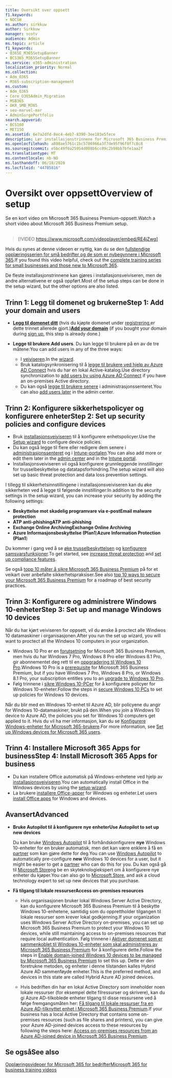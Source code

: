 ```yaml
---
title: Oversikt over oppsett
f1.keywords:
- NOCSH
ms.author: sirkkuw
author: Sirkkuw
manager: scotv
audience: Admin
ms.topic: article
f1_keywords:
- O365E_M365SetupBanner
- BCS365_M365SetupBanner
ms.service: o365-administration
localization_priority: Normal
ms.collection:
- Adm_O365
- M365-subscription-management
ms.custom:
- Adm_O365
- Core_O365Admin_Migration
- MSB365
- OKR_SMB_M365
- seo-marvel-mar
- AdminSurgePortfolio
search.appverid:
- BCS160
- MET150
ms.assetid: 6e7a2dfd-8ec4-4eb7-8390-3ee103e5fece
description: Lær installasjonstrinnene for Microsoft 365 Business Premium, fra å abonnere, til å legge til et domene og brukere, til å konfigurere sikkerhetspolicyer og mer.
ms.openlocfilehash: a808ae5761c1bc5706966a3f7de95f96f8f7c8c8
ms.sourcegitcommit: e5bc49f0a25954d008b6cc09c2b98bb7bfe1aa2f
ms.translationtype: MT
ms.contentlocale: nb-NO
ms.lasthandoff: 06/18/2020
ms.locfileid: "44785816"
---
```

# <a name="overview-of-setup"></a><span data-ttu-id="2134e-103">Oversikt over oppsett</span><span class="sxs-lookup"><span data-stu-id="2134e-103">Overview of setup</span></span>

<span data-ttu-id="2134e-104">Se en kort video om Microsoft 365 Business Premium-oppsett.</span><span class="sxs-lookup"><span data-stu-id="2134e-104">Watch a short video about Microsoft 365 Business Premium setup.</span></span><br><br>

> [!VIDEO https://www.microsoft.com/videoplayer/embed/RE4jZwg] 

<span data-ttu-id="2134e-105">Hvis du synes at denne videoen er nyttig, kan du se den [fullstendige opplæringsserien for små bedrifter og de som er nybegynnere i Microsoft 365](https://support.microsoft.com/office/6ab4bbcd-79cf-4000-a0bd-d42ce4d12816).</span><span class="sxs-lookup"><span data-stu-id="2134e-105">If you found this video helpful, check out the [complete training series for small businesses and those new to Microsoft 365](https://support.microsoft.com/office/6ab4bbcd-79cf-4000-a0bd-d42ce4d12816).</span></span>

<span data-ttu-id="2134e-106">De fleste installasjonstrinnene kan gjøres i installasjonsveiviseren, men de andre alternativene er også oppført.</span><span class="sxs-lookup"><span data-stu-id="2134e-106">Most of the setup steps can be done in the setup wizard, but the other options are also listed.</span></span>

## <a name="step-1-add-your-domain-and-users"></a><span data-ttu-id="2134e-107">Trinn 1: Legg til domenet og brukerne</span><span class="sxs-lookup"><span data-stu-id="2134e-107">Step 1: Add your domain and users</span></span>

   - <span data-ttu-id="2134e-108">**[Legg til domenet ditt](set-up.md#add-your-domain-to-personalize-sign-in)** (hvis du kjøpte domenet under [registrering,](sign-up.md)er dette trinnet allerede gjort.)</span><span class="sxs-lookup"><span data-stu-id="2134e-108">**[Add your domain](set-up.md#add-your-domain-to-personalize-sign-in)** (if you bought your domain during [sign up](sign-up.md), this step is already done.)</span></span>

   - <span data-ttu-id="2134e-109">**Legge til brukere**.</span><span class="sxs-lookup"><span data-stu-id="2134e-109">**Add users**.</span></span> <span data-ttu-id="2134e-110">Du kan legge til brukere på en av de tre måtene:</span><span class="sxs-lookup"><span data-stu-id="2134e-110">You can add users in any of the three ways:</span></span>
        - <span data-ttu-id="2134e-111">I [veiviseren](set-up.md#add-users-in-the-wizard).</span><span class="sxs-lookup"><span data-stu-id="2134e-111">In the [wizard](set-up.md#add-users-in-the-wizard).</span></span>
        - <span data-ttu-id="2134e-112">Bruk katalogsynkronisering til å [legge til brukere ved hjelp av Azure AD Connect](https://docs.microsoft.com/office365/enterprise/set-up-directory-synchronization) hvis du har en lokal Active-katalog.</span><span class="sxs-lookup"><span data-stu-id="2134e-112">Use directory synchronization to [add users by using Azure AD Connect](https://docs.microsoft.com/office365/enterprise/set-up-directory-synchronization) if you have an on-premises Active directory.</span></span>
        - <span data-ttu-id="2134e-113">Du kan også [legge til brukere senere](add-users-m365b.md) i administrasjonssenteret.</span><span class="sxs-lookup"><span data-stu-id="2134e-113">You can also [add users later](add-users-m365b.md) in the admin center.</span></span>
## <a name="step-2-set-up-security-policies-and-configure-devices"></a><span data-ttu-id="2134e-114">Trinn 2: Konfigurere sikkerhetspolicyer og konfigurere enheter</span><span class="sxs-lookup"><span data-stu-id="2134e-114">Step 2: Set up security policies and configure devices</span></span> 

  - <span data-ttu-id="2134e-115">Bruk [installasjonsveiviseren](set-up.md#protect-your-organization) til å konfigurere enhetspolicyer.</span><span class="sxs-lookup"><span data-stu-id="2134e-115">Use the [Setup wizard](set-up.md#protect-your-organization) to configure device policies.</span></span> 
  - <span data-ttu-id="2134e-116">Du kan også legge til flere eller redigere dem senere i [administrasjonssenteret](view-policies-and-devices.md) og i [Intune-portalen](https://docs.microsoft.com/intune/tutorial-walkthrough-intune-portal).</span><span class="sxs-lookup"><span data-stu-id="2134e-116">You can also add more or edit them later in the [admin center](view-policies-and-devices.md) and in the [Intune portal](https://docs.microsoft.com/intune/tutorial-walkthrough-intune-portal).</span></span>
  - <span data-ttu-id="2134e-117">Installasjonsveiviseren vil også konfigurere grunnleggende innstillinger for trusselbeskyttelse og datatapsforhindring.</span><span class="sxs-lookup"><span data-stu-id="2134e-117">The setup wizard will also set up basic threat protection and data loss prevention settings.</span></span>
  
  <span data-ttu-id="2134e-118">I tillegg til sikkerhetsinnstillingene i installasjonsveiviseren kan du øke sikkerheten ved å legge til følgende innstillinger:</span><span class="sxs-lookup"><span data-stu-id="2134e-118">In addition to the security settings in the setup wizard, you can increase your security by adding the following settings:</span></span>

- <span data-ttu-id="2134e-119">**Beskyttelse mot skadelig programvare via e-post**</span><span class="sxs-lookup"><span data-stu-id="2134e-119">**Email malware protection**</span></span>
- <span data-ttu-id="2134e-120">**ATP anti-phishing**</span><span class="sxs-lookup"><span data-stu-id="2134e-120">**ATP anti-phishing**</span></span>
- <span data-ttu-id="2134e-121">**Exchange Online Archiving**</span><span class="sxs-lookup"><span data-stu-id="2134e-121">**Exchange Online Archiving**</span></span>
- <span data-ttu-id="2134e-122">**Azure Informasjonsbeskyttelse (Plan1**)</span><span class="sxs-lookup"><span data-stu-id="2134e-122">**Azure Information Protection (Plan1**)</span></span>

<span data-ttu-id="2134e-123">Du kommer i gang ved å se [øke trusselbeskyttelsen](increase-threat-protection.md) og [konfigurere samsvarsfunksjoner](set-up-compliance.md).</span><span class="sxs-lookup"><span data-stu-id="2134e-123">To get started, see [increase threat protection](increase-threat-protection.md) and [set up compliance features](set-up-compliance.md).</span></span>

<span data-ttu-id="2134e-124">Se også [topp 10 måter å sikre Microsoft 365 Business Premium](https://docs.microsoft.com/office365/admin/security-and-compliance/secure-your-business-data) på for et veikart over anbefalte sikkerhetspraksiser.</span><span class="sxs-lookup"><span data-stu-id="2134e-124">See also [top 10 ways to secure your Microsoft 365 Business Premium](https://docs.microsoft.com/office365/admin/security-and-compliance/secure-your-business-data) for a roadmap of best security practices.</span></span>

## <a name="step-3-set-up-and-manage-windows-10-devices"></a><span data-ttu-id="2134e-125">Trinn 3: Konfigurere og administrere Windows 10-enheter</span><span class="sxs-lookup"><span data-stu-id="2134e-125">Step 3: Set up and manage Windows 10 devices</span></span>

<span data-ttu-id="2134e-126">Når du har kjørt veiviseren for oppsett, vil du ønske å proctect alle Windwos 10 datamaskiner i organisasjonen.</span><span class="sxs-lookup"><span data-stu-id="2134e-126">After you run the set up wizard, you will want to proctect all the Windwos 10 computers in your organization.</span></span>
  
- <span data-ttu-id="2134e-127">Windows 10 Pro er en [forutsetning](pre-requisites-for-data-protection.md) for Microsoft 365 Business Premium, men hvis du har Windows 7 Pro, Windows 8 Pro eller Windows 8.1 Pro, gir abonnementet deg rett til en [oppgradering til Windows 10 Pro](https://docs.microsoft.com/microsoft-365/business/upgrade-to-windows-pro-creators-update).</span><span class="sxs-lookup"><span data-stu-id="2134e-127">Windows 10 Pro is a [prerequisite](pre-requisites-for-data-protection.md) for Microsoft 365 Business Premium, but if you have Windows 7 Pro, Windows 8 Pro, or Windows 8.1 Pro, your subscription entitles you to an [upgrade to  Windows 10 Pro](https://docs.microsoft.com/microsoft-365/business/upgrade-to-windows-pro-creators-update).</span></span>
- <span data-ttu-id="2134e-128">Følg trinnene i [sikre Windows 10-PCer](secure-win-10-pcs.md) for å konfigurere policyer for Windows 10-enheter.</span><span class="sxs-lookup"><span data-stu-id="2134e-128">Follow the steps in [secure Windows 10 PCs](secure-win-10-pcs.md) to set up policies for Windows 10 devices.</span></span>

<span data-ttu-id="2134e-129">Når du blir med en Windows 10-enhet til Azure AD, blir policyene du angir for Windows 10-datamaskiner, brukt på den.</span><span class="sxs-lookup"><span data-stu-id="2134e-129">When you join a Windows 10 device to Azure AD, the policies you set for Windows 10 computers get applied to it.</span></span> <span data-ttu-id="2134e-130">Hvis du vil ha mer informasjon, kan du se [Konfigurere Windows-enheter for Microsoft 365-brukere](set-up-windows-devices.md).</span><span class="sxs-lookup"><span data-stu-id="2134e-130">For more information, see [Set up Windows devices for Microsoft 365 users](set-up-windows-devices.md).</span></span>

## <a name="step-4-install-microsoft-365-apps-for-business"></a><span data-ttu-id="2134e-131">Trinn 4: Installere Microsoft 365 Apps for business</span><span class="sxs-lookup"><span data-stu-id="2134e-131">Step 4: Install Microsoft 365 Apps for business</span></span>
- <span data-ttu-id="2134e-132">Du kan installere Office automatisk på Windows-enhetene ved hjelp av [installasjonsveiviseren](set-up.md#deploy-office-365-client-apps).</span><span class="sxs-lookup"><span data-stu-id="2134e-132">You can automatically install Office in the Windows devices by using the [setup wizard](set-up.md#deploy-office-365-client-apps).</span></span>
- <span data-ttu-id="2134e-133">La brukere [installere Office-apper](https://docs.microsoft.com/office365/admin/setup/install-applications) for Windows og enheter.</span><span class="sxs-lookup"><span data-stu-id="2134e-133">Let users [install Office apps](https://docs.microsoft.com/office365/admin/setup/install-applications) for Windows and devices.</span></span>
     
## <a name="advanced"></a><span data-ttu-id="2134e-134">Avansert</span><span class="sxs-lookup"><span data-stu-id="2134e-134">Advanced</span></span>
- <span data-ttu-id="2134e-135">**Bruke Autopilot til å konfigurere nye enheter**</span><span class="sxs-lookup"><span data-stu-id="2134e-135">**Use Autopilot to set up new devices**</span></span>
            
     <span data-ttu-id="2134e-136">Du kan bruke [Windows Autopilot](add-autopilot-devices-and-profile.md) til å forhåndskonfigurere **nye** Windows 10-enheter for en bruker automatisk, men det kan være enklere å få en [partner](https://www.microsoft.com/solution-providers/search) som kan gjøre dette for deg.</span><span class="sxs-lookup"><span data-stu-id="2134e-136">You can use [Windows Autopilot](add-autopilot-devices-and-profile.md) to automatically pre-configure **new** Windows 10 devices for a user, but it might be easier to get a [partner](https://www.microsoft.com/solution-providers/search) who can do this for you.</span></span> <span data-ttu-id="2134e-137">Du kan også gå til [Microsoft Store](https://go.microsoft.com/fwlink/?linkid=874598)og be en skyteknologiekspert om å konfigurere nye enheter du kjøper.</span><span class="sxs-lookup"><span data-stu-id="2134e-137">You can also go to [Microsoft Store](https://go.microsoft.com/fwlink/?linkid=874598), and ask a cloud technology expert to set up new devices that you purchase.</span></span>

- <span data-ttu-id="2134e-138">**Få tilgang til lokale ressurser**</span><span class="sxs-lookup"><span data-stu-id="2134e-138">**Access on-premises resources**</span></span>

     - <span data-ttu-id="2134e-139">Hvis organisasjonen bruker lokal Windows Server Active Directory, kan du konfigurere Microsoft 365 Business Premium til å beskytte Windows 10-enhetene, samtidig som du opprettholder tilgangen til lokale ressurser som krever lokal godkjenning.</span><span class="sxs-lookup"><span data-stu-id="2134e-139">If your organization uses Windows Server Active Directory on-premises, you can set up Microsoft 365 Business Premium to protect your Windows 10 devices, while still maintaining access to on-premises resources that require local authentication.</span></span> <span data-ttu-id="2134e-140">Følg trinnene i [Aktiver domenet som er sammenkoblet til Windows 10-enheter som skal administreres av Microsoft 365 Business Premium](manage-windows-devices.md) for å konfigurere dette.</span><span class="sxs-lookup"><span data-stu-id="2134e-140">Follow the steps in [Enable domain-joined Windows 10 devices to be managed by Microsoft 365 Business Premium](manage-windows-devices.md) to set this up.</span></span> <span data-ttu-id="2134e-141">Dette er den foretrukne metoden, og enheter i denne tilstanden kalles Hybrid Azure AD sammenføyde enheter.</span><span class="sxs-lookup"><span data-stu-id="2134e-141">This is the preferred method, and devices in this state are called Hybrid Azure AD joined devices.</span></span>

    - <span data-ttu-id="2134e-142">Hvis bedriften din har en lokal Active Directory som inneholder noen lokale ressurser (for eksempel delte filressurser og skrivere), kan du gi Azure AD-tilkoblede enheter tilgang til disse ressursene ved å følge fremgangsmåten her: [Få tilgang til lokale ressurser fra en Azure AD-tilknyttet enhet i Microsoft 365 Business Premium](access-resources.md).</span><span class="sxs-lookup"><span data-stu-id="2134e-142">If your business has a local Active Directory that contains some on-premises resources (such as file shares and printers), you can give your Azure AD-joined devices access to these resources by following the steps here: [Access on-premises resources from an Azure AD-joined device in Microsoft 365 Business Premium](access-resources.md).</span></span>

## <a name="see-also"></a><span data-ttu-id="2134e-143">Se også</span><span class="sxs-lookup"><span data-stu-id="2134e-143">See also</span></span>

[<span data-ttu-id="2134e-144">Opplæringsvideoer for Microsoft 365 for bedrifter</span><span class="sxs-lookup"><span data-stu-id="2134e-144">Microsoft 365 for business training videos</span></span>](https://support.microsoft.com/office/6ab4bbcd-79cf-4000-a0bd-d42ce4d12816)
